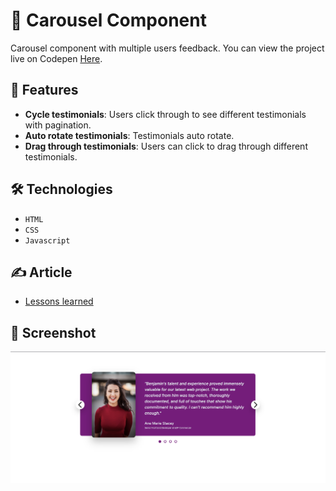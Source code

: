# 🧩 Carousel Component
 
Carousel component with multiple users feedback. You can view the project live on Codepen [Here](). 

## 🚀 Features

- **Cycle testimonials**: Users click through to see different testimonials with pagination.
- **Auto rotate testimonials**: Testimonials auto rotate.
- **Drag through testimonials**: Users can click to drag through different testimonials.

## 🛠️ Technologies

- `HTML`
- `CSS`
- `Javascript`

## ✍️ Article

- [Lessons learned](./Building%20a%20carousel%20component.md)

## 📸 Screenshot

![Carousel Component](./assets/carousel_component_screenshot.png)
